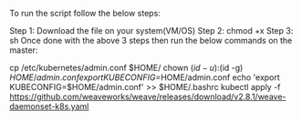 To run the script follow the below steps:

Step 1: Download the file on your system(VM/OS)
Step 2: chmod +x <filename>	
Step 3: sh <filename>
Once done with the above 3 steps then run the below commands on the master:

cp /etc/kubernetes/admin.conf $HOME/
chown $(id -u):$(id -g) $HOME/admin.conf
export KUBECONFIG=$HOME/admin.conf
echo 'export KUBECONFIG=$HOME/admin.conf' >> $HOME/.bashrc
kubectl apply -f https://github.com/weaveworks/weave/releases/download/v2.8.1/weave-daemonset-k8s.yaml
